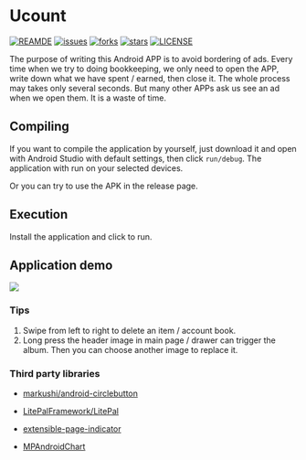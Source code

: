 # Ucount

[![REAMDE](https://img.shields.io/badge/Language-Chinese-brightgreen)](README_zh.md)
[![issues](https://img.shields.io/github/issues/yuukidach/Ucount)](https://github.com/yuukidach/Ucount/issues)
[![forks](https://img.shields.io/github/forks/yuukidach/Ucount)](https://github.com/yuukidach/Ucount/network/members)
[![stars](https://img.shields.io/github/stars/yuukidach/Ucount)](https://github.com/yuukidach/Ucount/stargazers)
[![LICENSE](https://img.shields.io/github/license/yuukidach/Ucount)](LICENSE)

The purpose of writing this Android APP is to avoid bordering of ads. Every time when we try to doing bookkeeping, we only need to open the APP, write down what we have spent / earned, then close it. The whole process may takes only several seconds. But many other APPs ask us see an ad when we open them. It is a waste of time.

## Compiling

If you want to compile the application by yourself, just download it and open with Android Studio with default settings, then click `run/debug`. The application with run on your selected devices.

Or you can try to use the APK in the release page.

## Execution

Install the application and click to run.

## Application demo

<img src="./markdown_res/ucount_demo.gif" with=40% />

### Tips

1. Swipe from left to right to delete an item / account book.
2. Long press the header image in main page / drawer can trigger the album. Then you can choose another image to replace it.

### Third party libraries

- [markushi/android-circlebutton](https://github.com/markushi/android-circlebutton)

- [LitePalFramework/LitePal](https://github.com/LitePalFramework/LitePal) 

- [extensible-page-indicator](https://github.com/merhold/extensible-page-indicator)

- [MPAndroidChart](https://github.com/PhilJay/MPAndroidChart)

